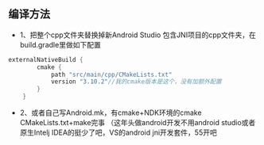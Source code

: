 ## 编译方法
* 1、把整个cpp文件夹替换掉新Android Studio 包含JNI项目的cpp文件夹，在build.gradle里做如下配置

```java
externalNativeBuild {
        cmake {
            path "src/main/cpp/CMakeLists.txt"
            version "3.10.2"//我的cmake版本是这个，没有加额外配置
        }
    }
```

* 2、或者自己写Android.mk，有cmake+NDK环境的cmake CMakeLists.txt+make完事
    （这年头做android开发不用android studio或者原生Intelj IDEA的挺少了吧，VS的android jni开发套件，55开吧
